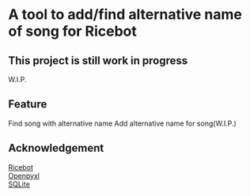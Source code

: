 # A tool to add/find alternative name of song for Ricebot
## This project is still work in progress
W.I.P.
## Feature
Find song with alternative name
Add alternative name for song(W.I.P.)
## Acknowledgement
[Ricebot](https://github.com/FreezeRasis/Ricebot-Nonebot)  
[Openpyxl](https://openpyxl.readthedocs.io/en/stable/)  
[SQLite](https://sqlite.org/)  